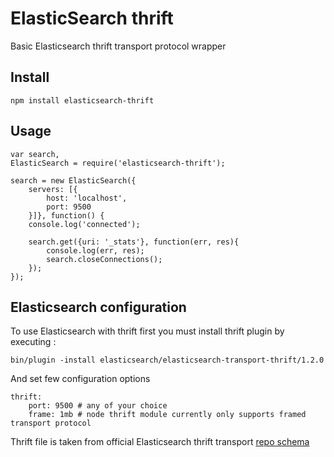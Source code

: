 # ElasticSearch thrift

Basic Elasticsearch thrift transport protocol wrapper

## Install
	npm install elasticsearch-thrift

## Usage

	var search,
	ElasticSearch = require('elasticsearch-thrift');

	search = new ElasticSearch({
		servers: [{
			host: 'localhost',
			port: 9500
		}]}, function() {
		console.log('connected');

		search.get({uri: '_stats'}, function(err, res){
			console.log(err, res);
			search.closeConnections();
		});
	});

## Elasticsearch configuration

To use Elasticsearch with thrift first you must install thrift plugin by executing :

	bin/plugin -install elasticsearch/elasticsearch-transport-thrift/1.2.0

And set few configuration options

	thrift:
		port: 9500 # any of your choice
		frame: 1mb # node thrift module currently only supports framed transport protocol

Thrift file is taken from official Elasticsearch thrift transport [repo schema](https://github.com/elasticsearch/elasticsearch-transport-thrift/blob/master/elasticsearch.thrift)
